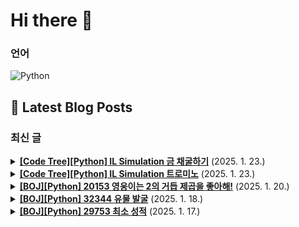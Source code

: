 # Hi there 👋

### 언어

<p>
    <img src="https://img.shields.io/badge/Python-3776AB?style=flat-square&logo=Python&logoColor=white" alt="Python"/>
</p>

## 📕 Latest Blog Posts

### 최신 글
<details>
<summary><b><a href='https://zo0oz.tistory.com/297' target='_blank'>[Code Tree][Python] IL Simulation 금 채굴하기</a></b> (2025. 1. 23.)</summary>

Overview

체감 난이도: ★★★☆☆ 
문제 레벨: IL / Simulation / 격자 안에서 완전 탐색 / 연습 문제 
문제 유형: Simulation 
풀이 상태: 답안참고 / 스스로 해결
추후: 다시 풀어보기 / 간단 복습 / 완벽 이해 


[문제]
Trail 4 / Chapter 1 / Lesson 1 / 연습 문제
https://www.c...

</details>

<details>
<summary><b><a href='https://zo0oz.tistory.com/296' target='_blank'>[Code Tree][Python] IL Simulation 트로미노</a></b> (2025. 1. 23.)</summary>

Overview

체감 난이도: ★★☆☆☆
문제 레벨: IL / Simulation / 격자 안에서 완전 탐색 / 연습 문제 
문제 유형: Simulation
풀이 상태: 답안참고 / 스스로 해결
추후: 다시 풀어보기 / 간단 복습 / 완벽 이해 


[문제]
Trail 4 / Chapter 1 / Lesson 1 / 연습 문제
https://www.cod...

</details>

<details>
<summary><b><a href='https://zo0oz.tistory.com/295' target='_blank'>[BOJ][Python] 20153 영웅이는 2의 거듭 제곱을 좋아해!</a></b> (2025. 1. 20.)</summary>

Overview

체감 난이도: ★★☆☆☆
문제 레벨: 실버 2
문제 유형: 비트마스킹, 브루트포스
풀이 상태: 답안참고 / 스스로 해결
추후: 다시 풀어보기 / 간단 복습 / 완벽 이해 


[문제]
이미지 클릭 시 문제로 이동


 
 
[문제 설명] - 예제 입력 1
첫째 줄에 자연수 N: 3
둘째 줄에 N개의 자연수: 5 7 11
 
N개의 자연수를...

</details>

<details>
<summary><b><a href='https://zo0oz.tistory.com/294' target='_blank'>[BOJ][Python] 32344 유물 발굴</a></b> (2025. 1. 18.)</summary>

Overview

체감 난이도: ★☆☆☆☆
문제 레벨: 실버 5
문제 유형: 구현, 기하학
풀이 상태: 답안참고 / 스스로 해결
추후: 다시 풀어보기 / 간단 복습 / 완벽 이해 


[문제]
이미지 클릭 시 문제로 이동


 
[코드]
간단 구현 문제 
다른 사람들은 입력값을 받으면서 좌표의 최소, 최대를 갱신해주는 방법으로 구현했는데, (시간 복잡도: ...

</details>

<details>
<summary><b><a href='https://zo0oz.tistory.com/292' target='_blank'>[BOJ][Python] 29753 최소 성적</a></b> (2025. 1. 17.)</summary>

Overview

체감 난이도: ★★☆☆☆
문제 레벨: 실버 4
문제 유형: 수학, 구현, 임의 정밀도 
풀이 상태: 답안참고 / 스스로 해결
추후: 다시 풀어보기 / 간단 복습 / 완벽 이해 


[문제]
이미지 클릭 시 문제로 이동


 
 
[풀이]
"단, 실수 자료형을 사용할 경우 부동소수점 오차가 발생할 수 있으므로 주의하라." 
이 문장 때문에 ...

</details>

